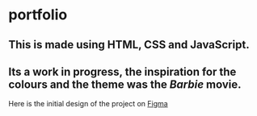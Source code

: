 # portfolio
<h2 align="left">This is made using HTML, CSS and JavaScript.</h2>
<h2 align="left">Its a work in progress, the inspiration for the colours and the theme was the <em>Barbie</em> movie.</h2>
Here is the initial design of the project on <a href="https://www.figma.com/proto/gcMU2QW5pauGHrMcFG4RwA/Portfolio?node-id=0-1" target="_blank">Figma</a>
